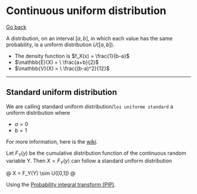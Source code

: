 # Continuous uniform distribution

[Go back](..)

A distribution, on an interval $[a,b]$, in which each value has the same probability, is a uniform distribution $U([a,b])$.

* The density function is $f_X(x) = \frac{1}{b-a}$
* $\mathbb{E}(X) = \ \frac{a+b}{2}$
* $\mathbb{V}(X) = \ \frac{(b-a)^2}{12}$

<hr class="sr">

## Standard uniform distribution

We are calling standard uniform distribution/`loi uniforme standard` a uniform distribution where 

* $a=0$
* $b=1$

For more information, here is the [wiki](https://en.wikipedia.org/wiki/Continuous_uniform_distribution#Standard_uniform).

Let $F_Y(y)$ be the cumulative distribution function of the continuous random variable Y. Then $X = F_Y(y)$ can follow a standard uniform distribution

@
X = F_Y(Y) \sim U([0,1])
@

Using the [Probability integral transform (PIP)](https://en.wikipedia.org/wiki/Probability_integral_transform).